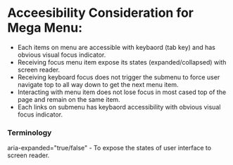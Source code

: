 # Acceesibility Consideration for Mega Menu:
* Each items on menu are accessible with keybaord (tab key) and has obvious visual focus indicator.
* Receiving focus menu item expose its states (expanded/collapsed) with screen reader.
* Receiving keyboard focus does not trigger the submenu to force user navigate top to all way down to get the next menu item.
* Interacting with menu item does not lose focus in most cased top of the page and remain on the same item.
* Each links on submenu has keybaord accessibility with obvious visual focus indicator.
### Terminology
aria-expanded="true/false" - To expose the states of user interface to screen reader.

